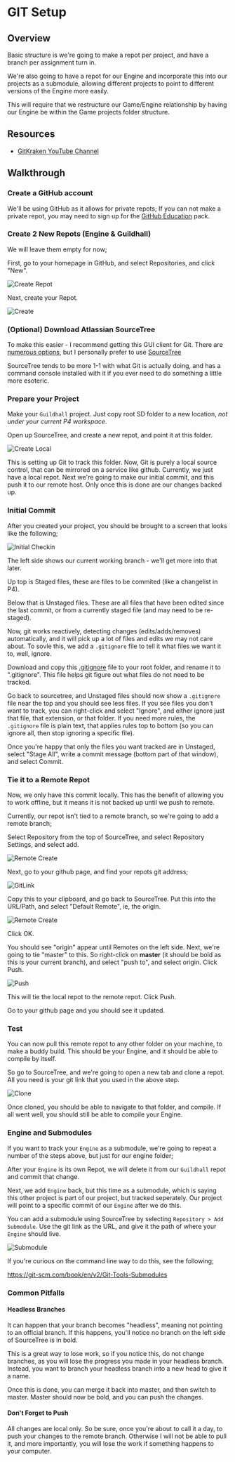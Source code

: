 GIT Setup
======

## Overview
Basic structure is we're going to make a repot per project, and have a branch per assignment turn in. 

We're also going to have a repot for our Engine and incorporate this into our projects as a submodule, allowing different projects to point to different versions of the Engine more easily.  

This will require that we restructure our Game/Engine relationship by having our Engine be within the Game projects folder structure.  

## Resources
- [GitKraken YouTube Channel](https://www.youtube.com/channel/UCp06FAzrFalo3txskS1gCfA/videos)

## Walkthrough

### Create a GitHub account
We'll be using GitHub as it allows for private repots;  If you can not make a private repot, you may need to sign up for the [GitHub Education](https://education.github.com/pack) pack. 

### Create 2 New Repots (Engine & Guildhall)
We will leave them empty for now; 

First, go to your homepage in GitHub, and select Repositories, and click "New".

![Create Repot](newproject.png)

Next, create your Repot. 

![Create](create.png)

### (Optional) Download Atlassian SourceTree
To make this easier - I recommend getting this GUI client for Git.  There are [numerous options](https://git-scm.com/download/gui/windows), but I personally prefer to use [SourceTree](https://www.sourcetreeapp.com/)

SourceTree tends to be more 1-1 with what Git is actually doing, and has a command console installed with it if you ever need to do something a little more esoteric. 

### Prepare your Project
Make your `Guildhall` project.  Just copy root SD folder to a new location, *not under your current P4 workspace*.

Open up SourceTree, and create a new repot, and point it at this folder.

![Create Local](sourcetree_create.png)

This is setting up Git to track this folder.  Now, Git is purely a local source control, that can be mirrored on a service like github.  Currently, we just have a local repot.  Next we're going to make our initial commit, and this push it to our remote host.  Only once this is done are our changes backed up. 

### Initial Commit
After you created your project, you should be brought to a screen that looks like the following; 

![Initial Checkin](initialcheckin.png)

The left side shows our current working branch - we'll get more into that later. 

Up top is Staged files, these are files to be commited (like a changelist in P4). 

Below that is Unstaged files.  These are all files that have been edited since the last commit, or from a currently staged file (and may need to be re-staged).  

Now, git works reactively, detecting changes (edits/adds/removes) automatically, and it will pick up a lot of files and edits we may not care about.  To sovle this, we add a `.gitignore` file to tell it what files we want it to, well, ignore. 

Download and copy this [.gitignore](gitignore_example.txt) file to your root folder, and rename it to ".gitignore".  This file helps git figure out what files do not need to be tracked.  

Go back to sourcetree, and Unstaged files should now show a `.gitignore` file near the top and you should see less files.  If you see files you don't want to track, you can right-click and select "Ignore", and either ignore just that file, that extension, or that folder.  If you need more rules, the `.gitignore` file is plain text, that applies rules top to bottom (so you can ignore all, then stop ignoring a specific file). 

Once you're happy that only the files you want tracked are in Unstaged, select "Stage All", write a commit message (bottom part of that window), and select Commit.  


### Tie it to a Remote Repot
Now, we only have this commit locally.  This has the benefit of allowing you to work offline, but it means it is not backed up until we push to remote.  

Currently, our repot isn't tied to a remote branch, so we're going to add a remote branch; 

Select Repository from the top of SourceTree, and select Repository Settings, and select add. 

![Remote Create](reposettings.PNG)

Next, go to your github page, and find your repots git address;

![GitLink](repotname.PNG)

Copy this to your clipboard, and go back to SourceTree.  Put this into the URL/Path, and select "Default Remote", ie, the origin. 

![Remote Create](remotecreate.PNG)

Click OK. 

You should see "origin" appear until Remotes on the left side.  Next, we're going to tie "master" to this.  So right-click on **master** (it should be bold as this is your current branch), and select "push to", and select origin. Click Push. 

![Push](pushtoorigin.PNG)

This will tie the local repot to the remote repot.  Click Push.  

Go to your github page and you should see it updated.


### Test
You can now pull this remote repot to any other folder on your machine, to make a buddy build.  This should be your Engine, and it should be able to compile by itself.  

So go to SourceTree, and we're going to open a new tab and clone a repot.  All you need is your git link that you used in the above step.  

![Clone](clone.png)

Once cloned, you should be able to navigate to that folder, and compile.  If all went well, you should still be able to compile your Engine. 


### Engine and Submodules
If you want to track your `Engine` as a submodule, we're going to repeat a number of the steps above, but just for our engine folder; 

After your `Engine` is its own Repot, we will delete it from our `Guildhall` repot and commit that change.

Next, we add `Engine` back, but this time as a submodule, which is saying this other project is part of our project, but tracked seperately.  Our project will point to a specific commit of our `Engine` after we do this.

You can add a submodule using SourceTree by selecting `Repository > Add Submodule`.  Use the git link as the URL, and give it the path of where your `Engine` should live.

![Submodule](submodule.png)

If you're curious on the command line way to do this, see the following; 

https://git-scm.com/book/en/v2/Git-Tools-Submodules


### Common Pitfalls
#### Headless Branches
It can happen that your branch becomes "headless", meaning not pointing to an official branch.  If this happens, you'll notice no branch on the left side of SourceTree is in bold.

This is a great way to lose work, so if you notice this, do not change branches, as you will lose the progress you made in your headless branch.  Instead, you want to branch your headless branch into a new head to give it a name.  

Once this is done, you can merge it back into master, and then switch to master.  Master should now be bold, and you can push the changes.

#### Don't Forget to Push
All changes are local only.  So be sure, once you're about to call it a day, to push your changes to the remote branch.  Otherwise I will not be able to pull it, and more importantly, you will lose the work if something happens to your computer.   








